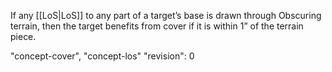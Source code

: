 If any [[LoS|LoS]] to any part of a target’s base is drawn through Obscuring terrain, then the target benefits from cover if it is within 1” of the terrain piece.

"concept-cover", "concept-los"
"revision": 0